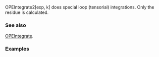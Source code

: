 OPEIntegrate2[exp, k] does special loop (tensorial) integrations. Only the residue is calculated.

### See also

[OPEIntegrate](OPEIntegrate).

### Examples